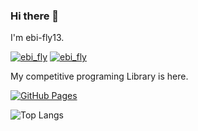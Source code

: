 ### Hi there 👋 

I'm ebi-fly13.

[![ebi_fly](https://img.shields.io/endpoint?url=https%3A%2F%2Fatcoder-badges.now.sh%2Fapi%2Fatcoder%2Fjson%2Febi_fly)](https://atcoder.jp/users/ebi_fly)
[![ebi_fly](https://img.shields.io/endpoint?url=https%3A%2F%2Fatcoder-badges.now.sh%2Fapi%2Fcodeforces%2Fjson%2Febi_fly)](https://codeforces.com/profile/ebi_fly)

My competitive programing Library is here.

[![GitHub Pages](https://img.shields.io/static/v1?label=Library&message=+&color=brightgreen&logo=github)](https://ebi-fly13.github.io/Library/)

![Top Langs](https://github-readme-stats.vercel.app/api/top-langs/?username=ebi-fly13&layout=compact&theme=merko&exclude_repo=slides)

<!--
**ebi-fly13/ebi-fly13** is a ✨ _special_ ✨ repository because its `README.md` (this file) appears on your GitHub profile.

Here are some ideas to get you started:

- 🔭 I’m currently working on ...
- 🌱 I’m currently learning ...
- 👯 I’m looking to collaborate on ...
- 🤔 I’m looking for help with ...
- 💬 Ask me about ...
- 📫 How to reach me: ...
- 😄 Pronouns: ...
- ⚡ Fun fact: ...
-->
